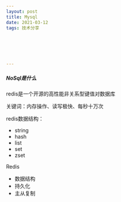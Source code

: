 ```yaml
---
layout: post
title: Mysql
date: 2021-03-12
tags: 技术分享  






---
```


#####  NoSql是什么



redis是一个开源的高性能非关系型键值对数据库

关键词：内存操作、读写极快、每秒十万次





redis数据结构：

- string
- hash
- list
- set
- zset





Redis

- 数据结构
- 持久化
- 主从复制